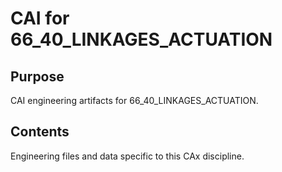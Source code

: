 # CAI for 66_40_LINKAGES_ACTUATION

## Purpose
CAI engineering artifacts for 66_40_LINKAGES_ACTUATION.

## Contents
Engineering files and data specific to this CAx discipline.
